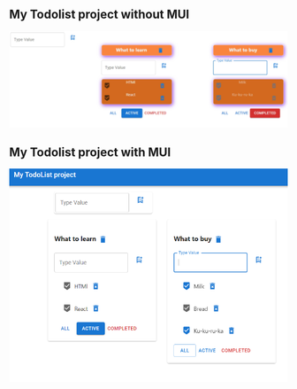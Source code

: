 ## My Todolist project without MUI  
  
![img_2.png](img_2.png)  
## My Todolist project with MUI 
  
![img_1.png](img_1.png)  